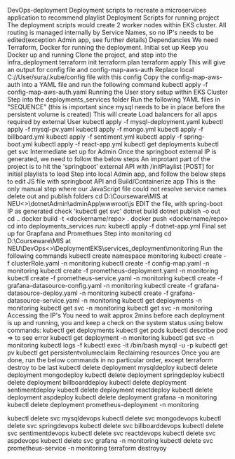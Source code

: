 DevOps-deployment
Deployment scripts to recreate a microservices application to recommend playlist
Deployment Scripts for running project 
The deployment scripts would create 2 worker nodes within EKS cluster. All routing is managed internally by Service Names, so no IP's needs to be edited(exception Admin app, see further details)
Dependancies
We need Terraform, Docker for running the deployment.
Initial set up
Keep you Docker up and running Clone the project, and step into the infra_deployment
terraform init
terraform plan
terraform apply
This will give an output for config file and config-map-aws-auth
Replace local C://User/sura/.kube/config file with this config
Copy the config-map-aws-auth into a YAML file and run the following command
kubectl apply -f config-map-aws-auth.yaml 
Running the User story setup within EKS Cluster
Step into the deployments_services folder
Run the following YAML files in "SEQUENCE" (this is important since mysql needs to be in place before the persistent volume is created) This will create Load balancers for all apps required by external User
kubectl apply -f mysql-deployment.yaml
kubectl apply -f mysql-pv.yaml
kubectl apply -f mongo.yml
kubectl apply -f billboard.yml
kubectl apply -f sentiment.yml
kubectl apply -f spring-boot.yml
kubectl apply -f react-app.yml
kubectl get deployments
kubectl get svc 
Intermediate set up for Admin
Once the springboot external IP is generated, we need to follow the below steps
An improtant part of the project is to hit the 'springboot' external API with /initPlaylist [POST] for initial playlists to load
Step into local Admin app, and follow the below steps to edit JS file with springboot API and Build/Containerize app This is the only manual step where our JavaScript file could not resolve service names
delete out and publish folders
cd D:\Courseware\MIS at NEU\<>\dotnetAdmin\adminApp\wwwroot\js
EDIT the file, with spring-boot IP as generated check 'kubectl get svc'
dotnet build
dotnet publish -o out
cd ..
docker build -t <dockername/repo> .
docker push <dockername/repo>
cd into deployments_services run:
kubectl apply -f dotnet-app.yml 
Final set up for Grapfana and Promethues
Step into monitoring cd D:\Courseware\MIS at NEU\DevOps<>\DeploymentEKS\services_deployment\monitoring
Run the following commands
kubectl create namespace monitoring
kubectl create -f clusterRole.yaml -n monitoring
kubectl create -f config-map.yaml -n monitoring
kubectl create -f prometheus-deployment.yaml -n monitoring
kubectl create -f prometheus-service.yaml -n monitoring
kubectl create -f grafana-datasource-config.yaml -n monitoring
kubectl create -f grafana-datasource-deploy.yaml -n monitoring
kubectl create -f grafana-datasource-service.yaml -n monitoring
kubectl get deployments -n monitoring
kubectl get svc -n monitoring
kubectl get svc -n monitoring
Accessing the IP's
You need to wait approx 2mins before each deployment is up and running, you and keep a check on the system status using below commands:
kubectl get deployments
kubectl get pods
kubectl describe pod <podname> => to see error
kubectl get deployment -n monitoring
kubectl get svc -n monitoring
kubectl logs -f <podname>
kubectl exec -it <mysql-podname> /bin/bash
mysql -u <rootuser as in springboot> -p
kubectl get pv
kubectl get persistentvolumeclaim 
Reclaiming resources
Once you are done, run the below commands in no particular order, except terraform destroy to be last
kubectl delete deployment mysqldeploy
kubectl delete deployment mongodeploy
kubectl delete deployment springdeploy
kubectl delete deployment billboarddeploy
kubectl delete deployment sentimentdeploy
kubectl delete deployment reactdeploy
kubectl delete deployment aspdeploy
kubectl delete deployment grafana -n monitoring
kubectl delete deployment prometheus-deployment -n monitoring

kubectl delete svc mysqldevops
kubectl delete svc mongodevops
kubectl delete svc springdevops
kubectl delete svc billboarddevops
kubectl delete svc sentimentdevops
kubectl delete svc reactdevops
kubectl delete svc aspdevops
kubectl delete svc grafana -n monitoring
kubectl delete svc prometheus-service -n monitoring
terraform destroyoy
```
